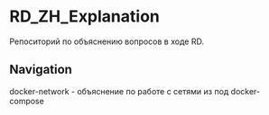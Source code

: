 # RD_ZH_Explanation

Репоситорий по объяснению вопросов в ходе RD.

## Navigation

docker-network - объяснение по работе с сетями из под docker-compose 